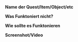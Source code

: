 **Name der Quest/Item/Object/etc**

**Was Funktoniert nicht?**

**Wie sollte es Funktonieren**

**Screenshot/Video**
